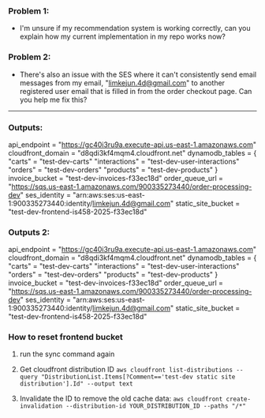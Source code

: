 ### Problem 1: 
- I'm unsure if my recommendation system is working correctly, can you explain how my current implementation in my repo works now?

### Problem 2:
- There's also an issue with the SES where it can't consistently send email messages from my email, "limkejun.4d@gmail.com" to another registered user email that is filled in from the order checkout page. Can you help me fix this?

---

### Outputs:

api_endpoint = "https://gc40i3ru9a.execute-api.us-east-1.amazonaws.com"
cloudfront_domain = "d8qdi3kf4mqm4.cloudfront.net"
dynamodb_tables = {
  "carts" = "test-dev-carts"
  "interactions" = "test-dev-user-interactions"
  "orders" = "test-dev-orders"
  "products" = "test-dev-products"
}
invoice_bucket = "test-dev-invoices-f33ec18d"
order_queue_url = "https://sqs.us-east-1.amazonaws.com/900335273440/order-processing-dev"
ses_identity = "arn:aws:ses:us-east-1:900335273440:identity/limkejun.4d@gmail.com"
static_site_bucket = "test-dev-frontend-is458-2025-f33ec18d"

### Outputs 2:

api_endpoint = "https://gc40i3ru9a.execute-api.us-east-1.amazonaws.com"
cloudfront_domain = "d8qdi3kf4mqm4.cloudfront.net"
dynamodb_tables = {
  "carts" = "test-dev-carts"
  "interactions" = "test-dev-user-interactions"
  "orders" = "test-dev-orders"
  "products" = "test-dev-products"
}
invoice_bucket = "test-dev-invoices-f33ec18d"
order_queue_url = "https://sqs.us-east-1.amazonaws.com/900335273440/order-processing-dev"
ses_identity = "arn:aws:ses:us-east-1:900335273440:identity/limkejun.4d@gmail.com"
static_site_bucket = "test-dev-frontend-is458-2025-f33ec18d"  


### How to reset frontend bucket

1. run the sync command again
2. Get cloudfront distribution ID `aws cloudfront list-distributions --query "DistributionList.Items[?Comment=='test-dev static site distribution'].Id" --output text`

3. Invalidate the ID to remove the old cache data: `aws cloudfront create-invalidation --distribution-id YOUR_DISTRIBUTION_ID --paths "/*"`